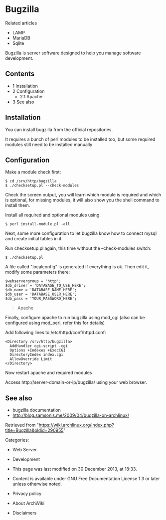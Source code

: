 Bugzilla
========

Related articles

-   LAMP
-   MariaDB
-   Sqlite

Bugzilla is server software designed to help you manage software
development.

Contents
--------

-   1 Installation
-   2 Configuration
    -   2.1 Apache
-   3 See also

Installation
------------

You can install bugzilla from the official repositories.

It requires a bunch of perl modules to be installed too, but some
required modules still need to be installed manually

Configuration
-------------

Make a module check first:

    $ cd /srv/http/bugzilla
    $ ./checksetup.pl --check-modules

Check the screen output, you will learn which module is required and
which is optional, for missing modules, it will also show you the shell
command to install them.

Install all required and optional modules using:

    $ perl install-module.pl -all

Next, some more configuration to let bugzilla know how to connect mysql
and create initial tables in it.

Run checksetup.pl again, this time without the –check-modules switch:

    $ ./checksetup.pl

A file called "localconfig" is generated if everything is ok. Then edit
it, modify some parameters there:

    $webservergroup = 'http';
    $db_driver = 'DATABASE_TO_USE_HERE';
    $db_name = 'DATABASE_NAME_HERE';
    $db_user = 'DATABASE_USER_HERE';
    $db_pass = 'YOUR_PASSWORD_HERE';

> Apache

Finally, configure apache to run bugzilla using mod_cgi (also can be
configured using mod_perl, refer this for details)

Add following lines to /etc/httpd/conf/httpd.conf:

    <Directory /srv/http/bugzilla>
      AddHandler cgi-script .cgi
      Options +Indexes +ExecCGI
      DirectoryIndex index.cgi
      AllowOverride Limit
    </Directory>

Now restart apache and required modules

Access http://server-domain-or-ip/bugzilla/ using your web browser.

See also
--------

-   bugzilla documentation
-   http://blog.samsonis.me/2009/04/bugzilla-on-archlinux/

Retrieved from
"https://wiki.archlinux.org/index.php?title=Bugzilla&oldid=290955"

Categories:

-   Web Server
-   Development

-   This page was last modified on 30 December 2013, at 18:33.
-   Content is available under GNU Free Documentation License 1.3 or
    later unless otherwise noted.
-   Privacy policy
-   About ArchWiki
-   Disclaimers
